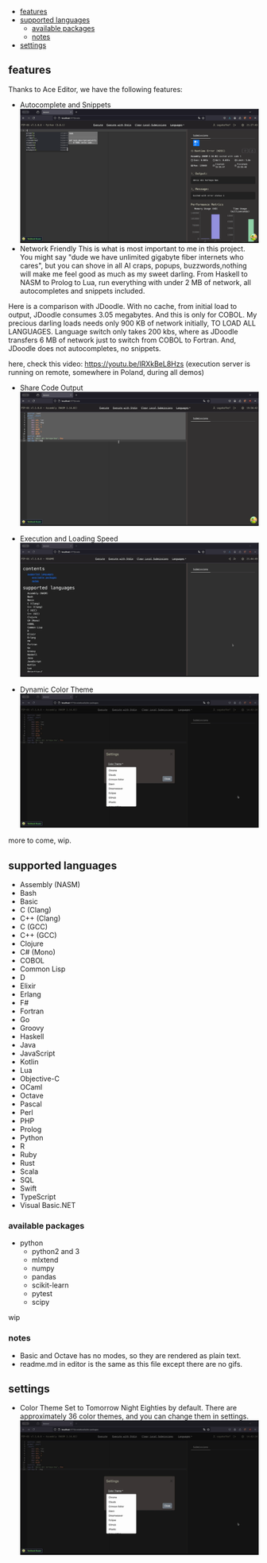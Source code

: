 
- [features](#features)
- [supported languages](#supported-languages)
  - [available packages](#available-packages)
  - [notes](#notes)
- [settings](#settings)

## features

Thanks to Ace Editor, we have the following features:

- Autocomplete and Snippets
![demo autocomplete](static/autocomplete-1.gif)
- Network Friendly
This is what is most important to me in this project. You might say "dude we have unlimited gigabyte fiber internets who cares", but you can shove in all AI craps, popups, buzzwords,nothing will make me feel good as much as my sweet darling. From Haskell to NASM to Prolog to Lua, run everything with under 2 MB of network, all autocompletes and snippets included.

Here is a comparison with JDoodle. With no cache, from initial load to output, JDoodle consumes 3.05 megabytes. And this is only for COBOL. My precious darling loads needs only 900 KB of network initially, 
TO LOAD ALL LANGUAGES. Language switch only takes 200 kbs, where as JDoodle transfers 6 MB of network just to switch from COBOL to Fortran. And, JDoodle does not autocompletes, no snippets.

here, check this video: https://youtu.be/lRXkBeL8Hzs (execution server is running on remote, somewhere in Poland, during all demos)

- Share Code Output
![demo share code](static/share.gif)
- Execution and Loading Speed
![demo execution](static/exec.gif)

- Dynamic Color Theme
![demo theme](static/theme.gif)

more to come, wip.

## supported languages

- Assembly (NASM)
- Bash
- Basic
- C (Clang)
- C++ (Clang)
- C (GCC)
- C++ (GCC)
- Clojure
- C# (Mono)
- COBOL
- Common Lisp
- D
- Elixir
- Erlang
- F#
- Fortran
- Go
- Groovy
- Haskell
- Java
- JavaScript
- Kotlin
- Lua
- Objective-C
- OCaml
- Octave
- Pascal
- Perl
- PHP
- Prolog
- Python
- R
- Ruby
- Rust
- Scala
- SQL
- Swift
- TypeScript
- Visual Basic.NET

### available packages

- python
  - python2 and 3
  - mlxtend
  - numpy
  - pandas
  - scikit-learn
  - pytest
  - scipy

wip

### notes

- Basic and Octave has no modes, so they are rendered as plain text.
- readme.md in editor is the same as this file except there are no gifs.

## settings

- Color Theme
Set to Tomorrow Night Eighties by default. There are approximately 36 color themes, and you can change them in settings.
![demo theme](static/theme.gif)